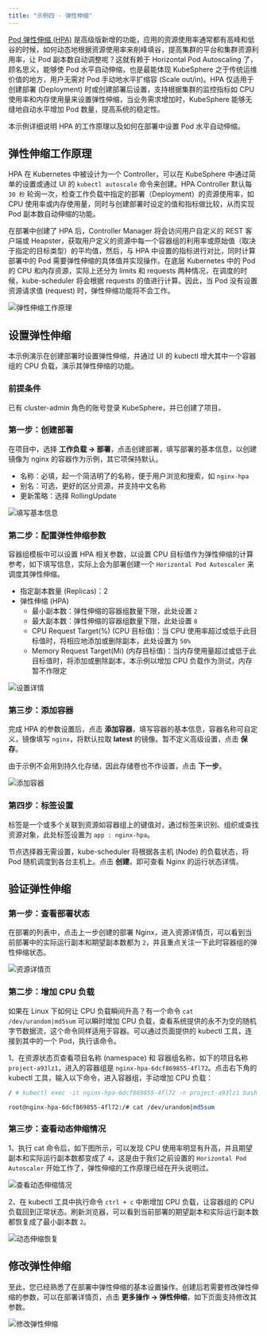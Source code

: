 ```yaml
---
title: "示例四 - 弹性伸缩" 
---
```


[Pod 弹性伸缩 (HPA)](https://kubernetes.io/docs/tasks/run-application/horizontal-pod-autoscale-walkthrough/) 是高级版新增的功能，应用的资源使用率通常都有高峰和低谷的时候，如何动态地根据资源使用率来削峰填谷，提高集群的平台和集群资源利用率，让 Pod 副本数自动调整呢？这就有赖于 Horizontal Pod Autoscaling 了，顾名思义，能够使 Pod 水平自动伸缩，也是最能体现 KubeSphere 之于传统运维价值的地方，用户无需对 Pod 手动地水平扩缩容 (Scale out/in)。HPA 仅适用于创建部署 (Deployment) 时或创建部署后设置，支持根据集群的监控指标如 CPU 使用率和内存使用量来设置弹性伸缩，当业务需求增加时，KubeSphere 能够无缝地自动水平增加 Pod 数量，提高系统的稳定性。

本示例详细说明 HPA 的工作原理以及如何在部署中设置 Pod 水平自动伸缩。

<!-- <video controls="controls" style="width: 100% !important; height: auto !important;">
  <source type="video/mp4" src="https://kubesphere-docs.pek3b.qingstor.com/video/hpa.mp4">
</video> -->
## 弹性伸缩工作原理

HPA 在 Kubernetes 中被设计为一个 Controller，可以在 KubeSphere 中通过简单的设置或通过 UI 的 `kubectl autoscale` 命令来创建。HPA Controller 默认每 `30 秒` 轮询一次，检查工作负载中指定的部署（Deployment）的资源使用率，如 CPU 使用率或内存使用量，同时与创建部署时设定的值和指标做比较，从而实现 Pod 副本数自动伸缩的功能。

在部署中创建了 HPA 后，Controller Manager 将会访问用户自定义的 REST 客户端或 Heapster，获取用户定义的资源中每一个容器组的利用率或原始值（取决于指定的目标类型）的平均值，然后，与 HPA 中设置的指标进行对比，同时计算部署中的 Pod 需要弹性伸缩的具体值并实现操作。在底层 Kubernetes 中的 Pod 的 CPU 和内存资源，实际上还分为 limits 和 requests 两种情况，在调度的时候，kube-scheduler 将会根据 requests 的值进行计算。因此，当 Pod 没有设置资源请求值 (request) 时，弹性伸缩功能将不会工作。

![弹性伸缩工作原理](/hpa.svg)

## 设置弹性伸缩

本示例演示在创建部署时设置弹性伸缩，并通过 UI 的 kubectl 增大其中一个容器组的 CPU 负载，演示其弹性伸缩的功能。

### 前提条件

已有 cluster-admin 角色的账号登录 KubeSphere，并已创建了项目。

### 第一步：创建部署

在项目中，选择 **工作负载 → 部署**，点击创建部署，填写部署的基本信息，以创建镜像为 nginx 的容器作为示例，其它项保持默认。

- 名称：必填，起一个简洁明了的名称，便于用户浏览和搜索，如 `nginx-hpa`
- 别名：可选，更好的区分资源，并支持中文名称
- 更新策略：选择 RollingUpdate


![填写基本信息](/hpa-demo-1.png)

### 第二步：配置弹性伸缩参数

容器组模板中可以设置 HPA 相关参数，以设置 CPU 目标值作为弹性伸缩的计算参考，如下填写信息，实际上会为部署创建一个 `Horizontal Pod Autoscaler` 来调度其弹性伸缩。

- 指定副本数量 (Replicas)：2
- 弹性伸缩 (HPA)
   - 最小副本数：弹性伸缩的容器组数量下限，此处设置 `2`
   - 最大副本数：弹性伸缩的容器组数量下限，此处设置 `8`
   - CPU Request Target(%) (CPU 目标值)：当 CPU 使用率超过或低于此目标值时，将相应地添加或删除副本，此处设置为 `50%`
   - Memory Request Target(Mi) (内存目标值)：当内存使用量超过或低于此目标值时，将添加或删除副本，本示例以增加 CPU 负载作为测试，内存暂不作限定

![设置详情](/hpa-info.png)


### 第三步：添加容器

完成 HPA 的参数设置后，点击 **添加容器**，填写容器的基本信息，容器名称可自定义，镜像填写 `nginx`，将默认拉取 **latest** 的镜像。暂不定义高级设置，点击 **保存**。

由于示例不会用到持久化存储，因此存储卷也不作设置，点击 **下一步**。

![添加容器](/add-nginx-container.png)

### 第四步：标签设置

标签是一个或多个关联到资源如容器组上的键值对，通过标签来识别、组织或查找资源对象，此处标签设置为 `app : nginx-hpa`。

节点选择器无需设置，kube-scheduler 将根据各主机 (Node) 的负载状态，将 Pod 随机调度到各台主机上。点击 **创建**，即可查看 Nginx 的运行状态详情。

## 验证弹性伸缩

### 第一步：查看部署状态

在部署的列表中，点击上一步创建的部署 Nginx，进入资源详情页，可以看到当前部署中的实际运行副本和期望副本数都为 `2`，并且重点关注一下此时容器组的弹性伸缩状态。

![资源详情页](/nginx-resource-details.png)

### 第二步：增加 CPU 负载

如果在 Linux 下如何让 CPU 负载瞬间升高？有一个命令 `cat /dev/urandom|md5sum` 可以瞬时增加 CPU 负载，查看系统提供的永不为空的随机字节数据流，这个命令同样适用于容器。可以通过页面提供的 kubectl 工具，连接到其中的一个 Pod，执行该命令。

1、在资源状态页查看项目名称 (namespace) 和 容器组名称，如下的项目名称 `project-a93lz1`，进入的容器组是 `nginx-hpa-6dcf869855-4fl72`。点击右下角的 kubectl 工具，输入以下命令，进入容器组，手动增加 CPU 负载：

```bash
/ # kubectl exec -it nginx-hpa-6dcf869855-4fl72 -n project-a93lz1 bash

root@nginx-hpa-6dcf869855-4fl72:/# cat /dev/urandom|md5sum
```
### 第三步：查看动态伸缩情况

1、执行 cat 命令后，如下图所示，可以发现 CPU 使用率明显有升高，并且期望副本和实际运行副本数都变成了 `4`，这是由于我们之前设置的 `Horizontal Pod Autoscaler` 开始工作了，弹性伸缩的工作原理已经在开头说明过。

![查看动态伸缩情况](/hpa-testing-result.png)

2、在 kubectl 工具中执行命令 `ctrl + c` 中断增加 CPU 负载，让容器组的 CPU 负载回到正常状态。刷新浏览器，可以看到当前部署的期望副本和实际运行副本数都恢复成了最小副本数 `2`。

![动态伸缩恢复](/hpa-result.png)

## 修改弹性伸缩

至此，您已经熟悉了在部署中弹性伸缩的基本设置操作。创建后若需要修改弹性伸缩的参数，可以在部署详情页，点击 **更多操作 → 弹性伸缩**，如下页面支持修改其参数。

![修改弹性伸缩](/update-hpa.png)













